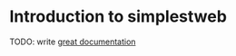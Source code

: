 # Introduction to simplestweb

TODO: write [great documentation](http://jacobian.org/writing/great-documentation/what-to-write/)
